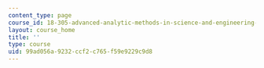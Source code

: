 ```yaml
---
content_type: page
course_id: 18-305-advanced-analytic-methods-in-science-and-engineering-fall-2004
layout: course_home
title: ''
type: course
uid: 99ad056a-9232-ccf2-c765-f59e9229c9d8
---
```

